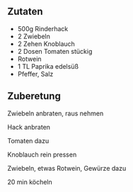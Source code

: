 ## Zutaten

* 500g Rinderhack
* 2 Zwiebeln
* 2 Zehen Knoblauch
* 2 Dosen Tomaten stückig
* Rotwein
* 1 TL Paprika edelsüß
* Pfeffer, Salz

## Zuberetung

Zwiebeln anbraten, raus nehmen

Hack anbraten

Tomaten dazu

Knoblauch rein pressen

Zwiebeln, etwas Rotwein, Gewürze dazu

20 min köcheln
